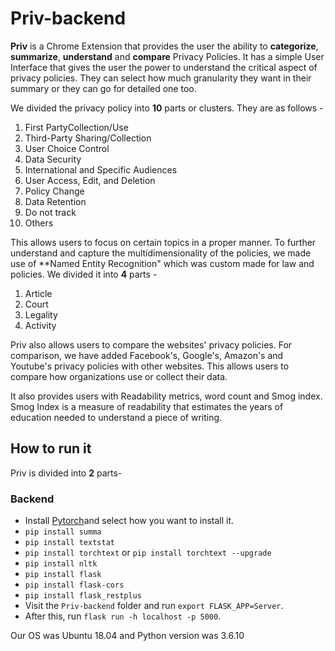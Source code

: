 # Priv-backend

**Priv** is a Chrome Extension that provides the user the ability to **categorize**, **summarize**, **understand** and **compare** Privacy Policies. It has a simple User Interface that gives the user the power to understand the critical aspect of privacy policies. They can select how much granularity they want in their summary or they can go for detailed one too.

We divided the privacy policy into **10** parts or clusters. They are as follows -
1. First PartyCollection/Use
2. Third-Party Sharing/Collection
3. User Choice Control
4. Data Security
5. International and Specific Audiences
6. User Access, Edit, and Deletion
7. Policy Change
8. Data Retention
9. Do not track
10. Others

This allows users to focus on certain topics in a proper manner. To further understand and capture the multidimensionality of the policies, we made use of **Named Entity Recognition" which was custom made for law and policies. We divided it into **4** parts -
1. Article
2. Court
3. Legality
4. Activity

Priv also allows users to compare the websites' privacy policies. For comparison, we have added Facebook's, Google's, Amazon's and Youtube's privacy policies with other websites. This allows users to compare how organizations use or collect their data.

It also provides users with Readability metrics, word count and Smog index. Smog Index is a measure of readability that estimates the years of education needed to understand a piece of writing.


## How to run it
Priv is divided into **2** parts-

### Backend
* Install [Pytorch](https://pytorch.org/)and select how you want to install it.
* `pip install summa`
* `pip install textstat`
* `pip install torchtext` or `pip install torchtext --upgrade`
* `pip install nltk`
* `pip install flask`
* `pip install flask-cors`
* `pip install flask_restplus`
* Visit the `Priv-backend` folder and run `export FLASK_APP=Server`.
* After this, run `flask run -h localhost -p 5000`.

Our OS was Ubuntu 18.04 and Python version was 3.6.10

